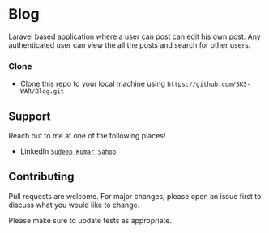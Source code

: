 # Blog
Laravel based application where a user can post can edit his own post. Any authenticated user can view the all the posts and search for other users.

### Clone

- Clone this repo to your local machine using `https://github.com/SKS-WAR/Blog.git`

## Support

Reach out to me at one of the following places!

- LinkedIn <a href="https://www.linkedin.com/in/sudeepkumarsahoo/" target="_blank">`Sudeep Kumar Sahoo`</a>

## Contributing
Pull requests are welcome. For major changes, please open an issue first to discuss what you would like to change.

Please make sure to update tests as appropriate.
